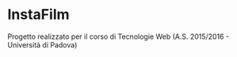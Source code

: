 # InstaFilm
Progetto realizzato per il corso di Tecnologie Web (A.S. 2015/2016 - Università di Padova)

